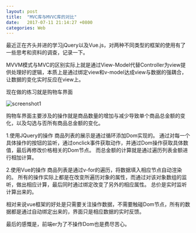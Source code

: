 ```yaml
---
layout: post
title:  "MVC库与MVVC库的对比"
date:   2017-07-11 21:14:27 +0800
categories: Web
---
```


最近正在齐头并进的学习jQuery以及Vue.js，对两种不同类型的框架的使用有了一些思考和资料的调查，记录一下。

MVVM模式与MVC的区别实际上就是通过View-Model代替Controller为view提供处理好的逻辑，本质上是通过绑定view和v-model达成view与数据的强耦合，让数据的变化实时反应在view上。

现在做的练习就是购物车界面

![screenshot1]({{site.url}}/assets/17post/170711_1.png)


购物车界面主要涉及的操作就是商品数量的增加与减少导致单个商品总金额的变化，以及勾选与否所有商品总金额的变化。


1.使用JQuery的操作
商品列表的展示是通过循环添加Dom实现的。
通过对每一个具体操作的按钮的监听，通过onclick事件获取动作，并通过Dom操作获取具体数值，最后再修改价格相关的Dom节点。
而总金额的计算就是通过遍历列表金额进行相加计算。


2.使用Vue的操作
商品列表是通过v-for的遍历，将数据填入相应节点自动渲染的。
所有的操作实际上都是在改变所遍历对象的属性，而通过对该对象数组的监听，做出相应计算，最后同时通过绑定改变了另外的相应属性。
总价是实时监听计算出来的。

相对来说vue框架的好处是只需要关注操作数据，不需要触碰Dom节点，所有的数据都是通过自动绑定出来的，界面只是相应数据的实时反馈。


最后的感慨是，前端er为了不操作Dom也是费尽苦心。
